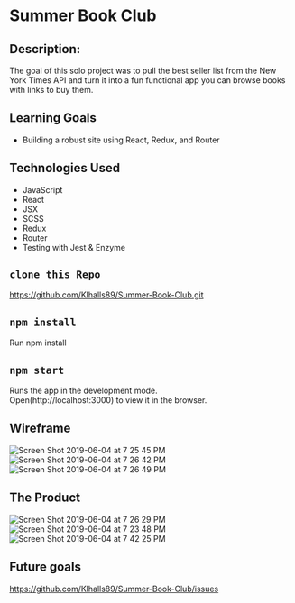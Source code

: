 # Summer Book Club

## Description: 
The goal of this solo project was to pull the best seller list from the New York Times API and turn it into a fun functional app you can browse books with links to buy them.

## Learning Goals
* Building a robust site using React, Redux, and Router

## Technologies Used 

* JavaScript
* React
* JSX
* SCSS
* Redux
* Router
* Testing with Jest & Enzyme 

## `clone this Repo`
 https://github.com/Klhalls89/Summer-Book-Club.git

## `npm install`
Run npm install 

## `npm start`
Runs the app in the development mode.<br>
Open(http://localhost:3000) to view it in the browser.

## Wireframe
![Screen Shot 2019-06-04 at 7 25 45 PM](https://user-images.githubusercontent.com/41968928/58927777-30872a80-870d-11e9-8fc5-ba98c2125f54.png)
![Screen Shot 2019-06-04 at 7 26 42 PM](https://user-images.githubusercontent.com/41968928/58927835-6c21f480-870d-11e9-8f04-6a3a9439de4c.png)
![Screen Shot 2019-06-04 at 7 26 49 PM](https://user-images.githubusercontent.com/41968928/58927784-33821b00-870d-11e9-9fbe-531624d70cdb.png)

## The Product
![Screen Shot 2019-06-04 at 7 26 29 PM](https://user-images.githubusercontent.com/41968928/58927863-86f46900-870d-11e9-892e-ef374bc374cc.png)
![Screen Shot 2019-06-04 at 7 23 48 PM](https://user-images.githubusercontent.com/41968928/58927867-8956c300-870d-11e9-8cfa-4d4a47aab82c.png)
![Screen Shot 2019-06-04 at 7 42 25 PM](https://user-images.githubusercontent.com/41968928/58927872-8bb91d00-870d-11e9-9a67-99465e743df1.png)


## Future goals
https://github.com/Klhalls89/Summer-Book-Club/issues

